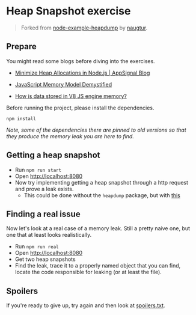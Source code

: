 # Heap Snapshot exercise

> Forked from [node-example-heapdump](https://github.com/naugtur/node-example-heapdump) by [naugtur](https://github.com/naugtur).

## Prepare

You might read some blogs before diving into the exercises.

- [Minimize Heap Allocations in Node.js | AppSignal Blog](https://blog.appsignal.com/2022/09/28/minimize-heap-allocations-in-nodejs.html)

- [JavaScript Memory Model Demystified](https://www.zhenghao.io/posts/javascript-memory)

- [How is data stored in V8 JS engine memory?](https://blog.dashlane.com/how-is-data-stored-in-v8-js-engine-memory/)

Before running the project, please install the dependencies.

```
npm install
```

_Note, some of the dependencies there are pinned to old versions so that they produce the memory leak you are here to find._

## Getting a heap snapshot

- Run `npm run start`
- Open [http://localhost:8080](http://localhost:8080)
- Now try implementing getting a heap snapshot through a http request and prove a leak exists.
  - This could be done without the `heapdump` package, but with [this](https://nodejs.org/dist/latest-v12.x/docs/api/v8.html#v8_v8_writeheapsnapshot_filename)

## Finding a real issue

Now let's look at a real case of a memory leak. Still a pretty naive one, but one that at least looks realistically.

- Run `npm run real`
- Open [http://localhost:8080](http://localhost:8080)
- Get two heap snapshots
- Find the leak, trace it to a properly named object that you can find, locate the code responsible for leaking (or at least the file).

## Spoilers

If you're ready to give up, try again and then look at [spoilers.txt](./spoilers.txt).
